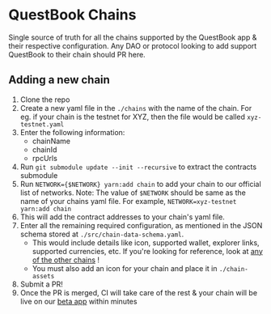 # QuestBook Chains

Single source of truth for all the chains supported by the QuestBook app &amp; their respective configuration. Any DAO or protocol looking to add support QuestBook to their chain should PR here.

## Adding a new chain

1. Clone the repo
2. Create a new yaml file in the `./chains` with the name of the chain. For eg. if your chain is the testnet for XYZ, then the file would be called `xyz-testnet.yaml`
3. Enter the following information:
    - chainName
    - chainId
    - rpcUrls
4. Run `git submodule update --init --recursive` to extract the contracts submodule
5. Run `NETWORK={$NETWORK} yarn:add chain` to add your chain to our official list of networks. Note: The value of `$NETWORK` should be same as the name of your chains yaml file. For example, `NETWORK=xyz-testnet yarn:add chain`
6. This will add the contract addresses to your chain's yaml file.
7. Enter all the remaining required configuration, as mentioned in the JSON schema stored at `./src/chain-data-schema.yaml`.
	- This would include details like  icon, supported wallet, explorer links, supported currencies, etc.
		If you're looking for reference, look at [any of the other chains](https://github.com/questbook/chains/blob/main/chains/rinkeby.yaml) !
	- You must also add an icon for your chain and place it in `./chain-assets`
8. Submit a PR!
9. Once the PR is merged, CI will take care of the rest & your chain will be live on our [beta app](https://beta.questbook.app) within minutes

